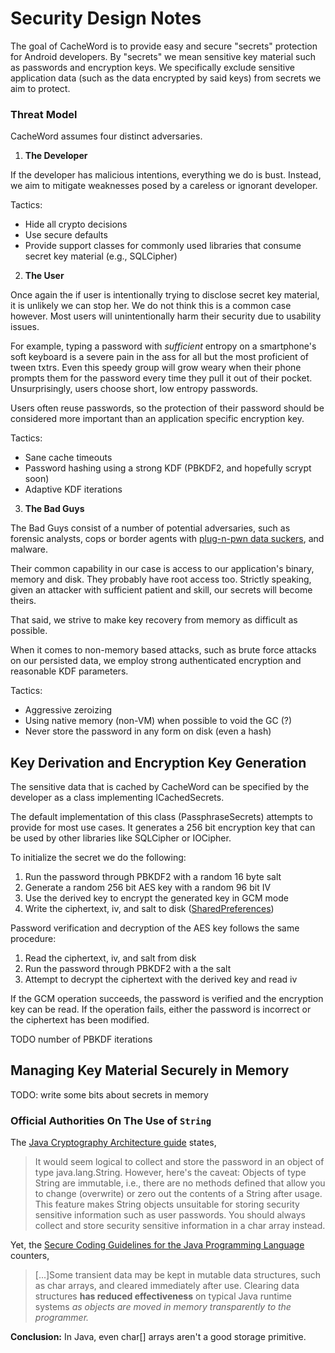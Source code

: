 # Security Design Notes

The goal of CacheWord is to provide easy and secure "secrets" protection for
Android developers. By "secrets" we mean sensitive key material such as
passwords and encryption keys. We specifically exclude sensitive application
data (such as the data encrypted by said keys) from secrets we aim to protect.

### Threat Model

CacheWord assumes four distinct adversaries.

1. **The Developer**

If the developer has malicious intentions, everything we do is bust. Instead,
we aim to mitigate weaknesses posed by a careless or ignorant developer.

Tactics:
* Hide all crypto decisions
* Use secure defaults
* Provide support classes for commonly used libraries that consume secret key material (e.g., SQLCipher)

2. **The User**

Once again the if user is intentionally trying to disclose secret key material,
it is unlikely we can stop her. We do not think this is a common case however.
Most users will unintentionally harm their security due to usability issues.

For example, typing a password with *sufficient* entropy on a smartphone's soft
keyboard is a severe pain in the ass for all but the most proficient of tween
txtrs. Even this speedy group will grow weary when their phone prompts them for
the password every time they pull it out of their pocket. Unsurprisingly, users
choose short, low entropy passwords.

Users often reuse passwords, so the protection of their password should be
considered more important than an application specific encryption key.

Tactics:
* Sane cache timeouts
* Password hashing using a strong KDF (PBKDF2, and hopefully scrypt soon)
* Adaptive KDF iterations

3. **The Bad Guys**

The Bad Guys consist of a number of potential adversaries, such as forensic analysts,
cops or border agents with [plug-n-pwn data suckers][cellibrite], and malware.

Their common capability in our case is access to our application's binary,
memory and disk. They probably have root access too. Strictly speaking, given
an attacker with sufficient patient and skill, our secrets will become theirs.

That said, we strive to make key recovery from memory as difficult as possible.

When it comes to non-memory based attacks, such as brute force attacks on our
persisted data, we employ strong authenticated encryption and reasonable KDF
parameters.

Tactics:
* Aggressive zeroizing
* Using native memory (non-VM) when possible to void the GC (?)
* Never store the password in any form on disk (even a hash)


## Key Derivation and Encryption Key Generation

The sensitive data that is cached by CacheWord can be specified by the developer as
a class implementing ICachedSecrets.

The default implementation of this class (PassphraseSecrets) attempts to
provide for most use cases. It generates a 256 bit encryption key that can be
used by other libraries like SQLCipher or IOCipher.

To initialize the secret we do the following:

1. Run the password through PBKDF2 with a random 16 byte salt
2. Generate a random 256 bit AES key with a random 96 bit IV
3. Use the derived key to encrypt the generated key in GCM mode
4. Write the ciphertext, iv, and salt to disk ([SharedPreferences][sharedprefs])

Password verification and decryption of the AES key follows the same procedure:

1. Read the ciphertext, iv, and salt from disk
2. Run the password through PBKDF2 with a the salt
3. Attempt to decrypt the ciphertext with the derived key and read iv

If the GCM operation succeeds, the password is verified and the encryption key
can be read. If the operation fails, either the password is incorrect or the
ciphertext has been modified.

TODO number of PBKDF iterations

## Managing Key Material Securely in Memory

TODO: write some bits about secrets in memory

### Official Authorities On The Use of `String`

The [Java Cryptography Architecture guide][java-crypto-arch] states,

> It would seem logical to collect and store the password in an object of type
> java.lang.String. However, here's the caveat: Objects of type String are
> immutable, i.e., there are no methods defined that allow you to change
> (overwrite) or zero out the contents of a String after usage. This feature
> makes String objects unsuitable for storing security sensitive information such
> as user passwords. You should always collect and store security sensitive
> information in a char array instead.

Yet, the [Secure Coding Guidelines for the Java Programming Language][java-secure-coding] counters,

> [...]Some transient data may be kept in mutable data structures, such as char
> arrays, and cleared immediately after use. Clearing data structures **has reduced
> effectiveness** on typical Java runtime systems *as objects are moved in memory
> transparently to the programmer.*

**Conclusion:** In Java, even char[] arrays aren't a good storage primitive.

[sharedprefs]: https://developer.android.com/guide/topics/data/data-storage.html#pref
[java-crypto-arch]: http://docs.oracle.com/javase/6/docs/technotes/guides/security/crypto/CryptoSpec.html#PBEEx
[java-secure-coding]: http://www.oracle.com/technetwork/java/seccodeguide-139067.html#2
[cellibrite]: http://www.cellebrite.com



